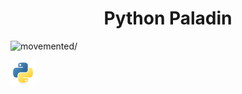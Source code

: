 <h1 align="center">Python Paladin</h1>
<p align="left"> <img src=https://komarev.com/ghpvc/?username=movemented alt=movemented/> </p>
<p align="left"> <a href="https://www.python.org" target="_blank" rel="noreferrer"> <img src="https://raw.githubusercontent.com/devicons/devicon/master/icons/python/python-original.svg" alt="python" width="40" height="40"/> </a> </p>
